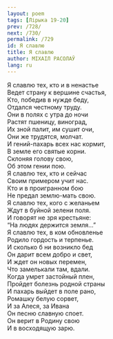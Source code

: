 ```yaml
---
layout: poem
tags: [Лірыка 19-20]
prev: /728/
next: /730/
permalink: /729
id: Я славлю
title: Я славлю
author: МІХАІЛ РАСОЛАЎ
lang: ru
---
```



Я славлю тех, кто и в ненастье  
Ведет страну к вершине счастья,  
Кто, победив в нужде беду,  
Отдался честному труду.  
Они в полях с утра до ночи  
Растят пшеницу, виноград,  
Их зной палит, им сушит очи,  
Они же трудятся, молчат.  
И гений-пахарь всех нас кормит,  
В земле его святые корни.  
Склоняя голову свою,  
Об этом гении пою.  
Я славлю тех, кто и сейчас  
Своим примером учит нас.  
Кто и в проигранном бою  
Не предал землю-мать свою.  
Я славлю тех, кого с желаньем  
Ждут в буйной зелени поля.  
И говорят не зря крестьяне:  
“На людях держится земля...”  
Я славлю тех, в ком обновленье  
Родило гордость и терпенье.  
И сколько б ни возникло бед  
Он дарит всем добро и свет,  
И ждет он новых перемен,  
Что замелькали там, вдали.  
Когда умрет застойный плен,  
Пройдет болезнь родной страны  
И пахарь выйдет в поле рано,  
Ромашку белую сорвет,  
И за Алеся, за Ивана  
Он песню славную споет.  
Он верит в Родину свою  
И в восходящую зарю.  
